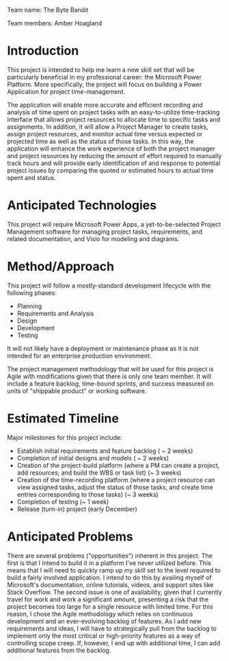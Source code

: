 Team name: The Byte Bandit

Team members: Amber Hoagland

# Introduction

This project is intended to help me learn a new skill set that will be particularly beneficial in my professional career: the Microsoft Power Platform. More specifically, the project will focus on building a Power Application for project time-management. 

The application will enable more accurate and efficient recording and analysis of time spent on project tasks with an easy-to-utilize time-tracking interface that allows project resources to allocate time to specific tasks and assignments. In addition, it will allow a Project Manager to create tasks, assign project resources, and monitor actual time versus expected or projected time as well as the status of those tasks. In this way, the application will enhance the work experience of both the project manager and project resources by reducing the amount of effort required to manually track hours and will provide early identification of and response to potential project issues by comparing the quoted or estimated hours to actual time spent and status. 

# Anticipated Technologies

This project will require Microsoft Power Apps, a yet-to-be-selected Project Management software for managing project tasks, requirements, and related documentation, and Visio for modeling and diagrams. 

# Method/Approach

This project will follow a mostly-standard development lifecycle with the following phases:
- Planning
- Requirements and Analysis
- Design
- Development
- Testing

It will not likely have a deployment or maintenance phase as it is not intended for an enterprise production environment. 

The project management methodology that will be used for this project is Agile with modifications given that there is only one team member. It will include a feature backlog, time-bound sprints, and success measured on units of "shippable product" or working software. 

# Estimated Timeline

Major milestones for this project include:
- Establish initial requirements and feature backlog ( ~ 2 weeks)
- Completion of initial designs and models ( ~ 2 weeks)
- Creation of the project-build platform (where a PM can create a project, add resources, and build the WBS or task list) (~ 3 weeks)
- Creation of the time-recording platform (where a project resource can view assigned tasks, adjust the status of those tasks, and create time entries corresponding to those tasks) (~ 3 weeks)
- Completion of testing (~ 1 week)
- Release (turn-in) project (early December)


# Anticipated Problems

There are several problems ("opportunities") inherent in this project. The first is that I intend to build it in a platform I've never utilized before. This means that I will need to quickly ramp up my skill set to the level required to build a fairly involved application. I intend to do this by availing myself of Microsoft's documentation, online tutorials, videos, and support sites like Stack Overflow. The second issue is one of availability, given that I currently travel for work and work a significant amount, presenting a risk that the project becomes too large for a single resource with limited time. For this reason, I chose the Agile methodology which relies on continuous development and an ever-evolving backlog of features. As I add new requirements and ideas, I will have to strategically pull from the backlog to implement only the most critical or high-priority features as a way of controlling scope creep. If, however, I end up with additional time, I can add additional features from the backlog. 
